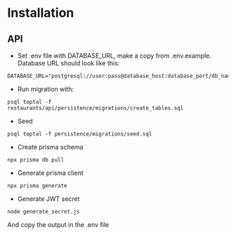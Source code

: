 # Installation

## API

- Set .env  file with DATABASE_URL, make a copy from .env.example. Database URL should look like this:
```
DATABASE_URL="postgresql://user:pass@database_host:database_port/db_name"
```
- Run migration with:
```
psql toptal -f restaurants/api/persistence/migrations/create_tables.sql
```
- Seed 
```
psql toptal -f persistence/migrations/seed.sql
```
- Create prisma schema
```
npx prisma db pull
```
- Generate prisma client
```
npx prisma generate
```

- Generate JWT secret
```
node generate_secret.js
```
And copy the output in the .env file
